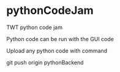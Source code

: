 # pythonCodeJam
TWT python code jam

Python code can be run with the GUI code

Upload any python code with command

git push origin pythonBackend
